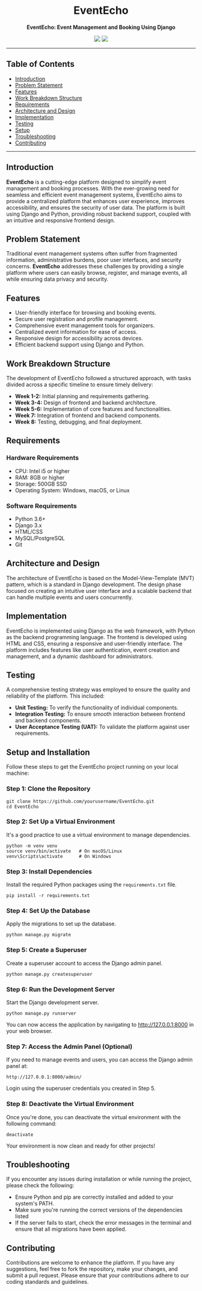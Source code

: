 <h1 align="center">EventEcho</h1>
<p align="center">
  <strong>EventEcho: Event Management and Booking Using Django</strong>
</p>

<p align="center">
  <img src="https://img.shields.io/badge/Status-Completed-brightgreen.svg">
  <img src="https://img.shields.io/badge/Technology-Django%20%7C%20Python%20%7C%20HTML%20%7C%20CSS-blue.svg">
</p>

---

<h2>Table of Contents</h2>

<ul>
  <li><a href="#introduction">Introduction</a></li>
  <li><a href="#problem-statement">Problem Statement</a></li>
  <li><a href="#features">Features</a></li>
  <li><a href="#work-breakdown-structure">Work Breakdown Structure</a></li>
  <li><a href="#requirements">Requirements</a></li>
  <li><a href="#architecture-and-design">Architecture and Design</a></li>
  <li><a href="#implementation">Implementation</a></li>
  <li><a href="#testing">Testing</a></li>
  <li><a href="#setup">Setup</a></li>
  <li><a href="#troubleshooting">Troubleshooting</a></li>
  <li><a href="#contributing">Contributing</a></li>
</ul>

---

<h2 id="introduction">Introduction</h2>

<p>
  <strong>EventEcho</strong> is a cutting-edge platform designed to simplify event management and booking processes. With the ever-growing need for seamless and efficient event management systems, EventEcho aims to provide a centralized platform that enhances user experience, improves accessibility, and ensures the security of user data. The platform is built using Django and Python, providing robust backend support, coupled with an intuitive and responsive frontend design.
</p>

<h2 id="problem-statement">Problem Statement</h2>

<p>
  Traditional event management systems often suffer from fragmented information, administrative burdens, poor user interfaces, and security concerns. <strong>EventEcho</strong> addresses these challenges by providing a single platform where users can easily browse, register, and manage events, all while ensuring data privacy and security.
</p>

<h2 id="features">Features</h2>

<ul>
  <li>User-friendly interface for browsing and booking events.</li>
  <li>Secure user registration and profile management.</li>
  <li>Comprehensive event management tools for organizers.</li>
  <li>Centralized event information for ease of access.</li>
  <li>Responsive design for accessibility across devices.</li>
  <li>Efficient backend support using Django and Python.</li>
</ul>

<h2 id="work-breakdown-structure">Work Breakdown Structure</h2>

<p>
  The development of EventEcho followed a structured approach, with tasks divided across a specific timeline to ensure timely delivery:
</p>

<ul>
  <li><strong>Week 1-2:</strong> Initial planning and requirements gathering.</li>
  <li><strong>Week 3-4:</strong> Design of frontend and backend architecture.</li>
  <li><strong>Week 5-6:</strong> Implementation of core features and functionalities.</li>
  <li><strong>Week 7:</strong> Integration of frontend and backend components.</li>
  <li><strong>Week 8:</strong> Testing, debugging, and final deployment.</li>
</ul>

<h2 id="requirements">Requirements</h2>

<h3>Hardware Requirements</h3>

<ul>
  <li>CPU: Intel i5 or higher</li>
  <li>RAM: 8GB or higher</li>
  <li>Storage: 500GB SSD</li>
  <li>Operating System: Windows, macOS, or Linux</li>
</ul>

<h3>Software Requirements</h3>

<ul>
  <li>Python 3.6+</li>
  <li>Django 3.x</li>
  <li>HTML/CSS</li>
  <li>MySQL/PostgreSQL</li>
  <li>Git</li>
</ul>

<h2 id="architecture-and-design">Architecture and Design</h2>

<p>
  The architecture of EventEcho is based on the Model-View-Template (MVT) pattern, which is a standard in Django development. The design phase focused on creating an intuitive user interface and a scalable backend that can handle multiple events and users concurrently.
</p>

<h2 id="implementation">Implementation</h2>

<p>
  EventEcho is implemented using Django as the web framework, with Python as the backend programming language. The frontend is developed using HTML and CSS, ensuring a responsive and user-friendly interface. The platform includes features like user authentication, event creation and management, and a dynamic dashboard for administrators.
</p>

<h2 id="testing">Testing</h2>

<p>
  A comprehensive testing strategy was employed to ensure the quality and reliability of the platform. This included:
</p>

<ul>
  <li><strong>Unit Testing:</strong> To verify the functionality of individual components.</li>
  <li><strong>Integration Testing:</strong> To ensure smooth interaction between frontend and backend components.</li>
  <li><strong>User Acceptance Testing (UAT):</strong> To validate the platform against user requirements.</li>
</ul>


<h2 id="setup">Setup and Installation</h2>

<p>Follow these steps to get the EventEcho project running on your local machine:</p>

<h3>Step 1: Clone the Repository</h3>

<pre><code>git clone https://github.com/yourusername/EventEcho.git
cd EventEcho
</code></pre>

<h3>Step 2: Set Up a Virtual Environment</h3>

<p>It's a good practice to use a virtual environment to manage dependencies.</p>

<pre><code>python -m venv venv
source venv/bin/activate   # On macOS/Linux
venv\Scripts\activate      # On Windows
</code></pre>

<h3>Step 3: Install Dependencies</h3>

<p>Install the required Python packages using the <code>requirements.txt</code> file.</p>

<pre><code>pip install -r requirements.txt
</code></pre>

<h3>Step 4: Set Up the Database</h3>

<p>Apply the migrations to set up the database.</p>

<pre><code>python manage.py migrate
</code></pre>

<h3>Step 5: Create a Superuser</h3>

<p>Create a superuser account to access the Django admin panel.</p>

<pre><code>python manage.py createsuperuser
</code></pre>

<h3>Step 6: Run the Development Server</h3>

<p>Start the Django development server.</p>

<pre><code>python manage.py runserver
</code></pre>

<p>You can now access the application by navigating to <a href="http://127.0.0.1:8000" target="_blank">http://127.0.0.1:8000</a> in your web browser.</p>

<h3>Step 7: Access the Admin Panel (Optional)</h3>

<p>If you need to manage events and users, you can access the Django admin panel at:</p>

<pre><code>http://127.0.0.1:8000/admin/
</code></pre>

<p>Login using the superuser credentials you created in Step 5.</p>

<h3>Step 8: Deactivate the Virtual Environment</h3>

<p>Once you're done, you can deactivate the virtual environment with the following command:</p>

<pre><code>deactivate
</code></pre>

<p>Your environment is now clean and ready for other projects!</p>

<h2 id="troubleshooting">Troubleshooting</h2>

<p>If you encounter any issues during installation or while running the project, please check the following:</p>

<ul>
  <li>Ensure Python and pip are correctly installed and added to your system's PATH.</li>
  <li>Make sure you're running the correct versions of the dependencies listed</li>
  <li>If the server fails to start, check the error messages in the terminal and ensure that all migrations have been applied.</li>
</ul>

<h2 id="contributing">Contributing</h2>

<p>
  Contributions are welcome to enhance the platform. If you have any suggestions, feel free to fork the repository, make your changes, and submit a pull request. Please ensure that your contributions adhere to our coding standards and guidelines.
</p>

